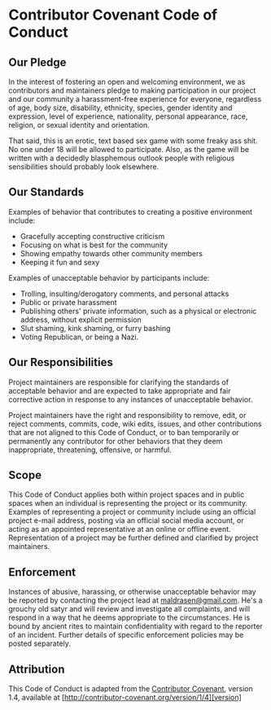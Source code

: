 # Contributor Covenant Code of Conduct

## Our Pledge

In the interest of fostering an open and welcoming environment, we as contributors and maintainers pledge to making
participation in our project and our community a harassment-free experience for everyone, regardless of age, body size,
disability, ethnicity, species, gender identity and expression, level of experience, nationality, personal appearance, race, religion, or sexual identity and orientation.

That said, this is an erotic, text based sex game with some freaky ass shit. No one under 18 will be allowed to
participate. Also, as the game will be written with a decidedly blasphemous outlook people with religious sensibilities
should probably look elsewhere.

## Our Standards

Examples of behavior that contributes to creating a positive environment include:

* Gracefully accepting constructive criticism
* Focusing on what is best for the community
* Showing empathy towards other community members
* Keeping it fun and sexy

Examples of unacceptable behavior by participants include:

* Trolling, insulting/derogatory comments, and personal attacks
* Public or private harassment
* Publishing others' private information, such as a physical or electronic address, without explicit permission
* Slut shaming, kink shaming, or furry bashing
* Voting Republican, or being a Nazi.

## Our Responsibilities

Project maintainers are responsible for clarifying the standards of acceptable behavior and are expected to take
appropriate and fair corrective action in response to any instances of unacceptable behavior.

Project maintainers have the right and responsibility to remove, edit, or reject comments, commits, code, wiki edits,
issues, and other contributions that are not aligned to this Code of Conduct, or to ban temporarily or permanently any
contributor for other behaviors that they deem inappropriate, threatening, offensive, or harmful.

## Scope

This Code of Conduct applies both within project spaces and in public spaces when an individual is representing the
project or its community. Examples of representing a project or community include using an official project e-mail
address, posting via an official social media account, or acting as an appointed representative at an online or offline
event. Representation of a project may be further defined and clarified by project maintainers.

## Enforcement

Instances of abusive, harassing, or otherwise unacceptable behavior may be reported by contacting the project lead at
maldrasen@gmail.com. He's a grouchy old satyr and will review and investigate all complaints, and will respond in a way that he deems appropriate to the circumstances. He is bound by ancient rites to maintain confidentiality with regard to the reporter of an incident. Further details of specific enforcement policies may be posted separately.

## Attribution

This Code of Conduct is adapted from the [Contributor Covenant][homepage], version 1.4, available at [http://contributor-covenant.org/version/1/4][version]

[homepage]: http://contributor-covenant.org
[version]: http://contributor-covenant.org/version/1/4/
